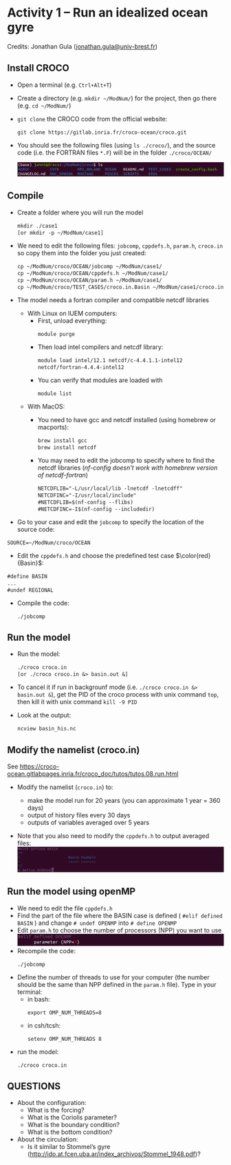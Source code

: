# Activity 1 – Run an idealized ocean gyre 
Credits: Jonathan Gula (jonathan.gula@univ-brest.fr)

## Install CROCO
  * Open a terminal (e.g. ```Ctrl+Alt+T```)
  * Create a directory (e.g. ```mkdir ~/ModNum/```) for the project, then go there (e.g. ```cd ~/ModNum/```)
  * ```git clone``` the CROCO code from the official website:
    ```
    git clone https://gitlab.inria.fr/croco-ocean/croco.git
    ```

  * You should see the following files (using ```ls ./croco/```), and the source code (i.e. the FORTRAN files ```*.F```) will be in the folder ```./croco/OCEAN/```

    ![Alt text](https://github.com/quentinjamet/Tuto/blob/main/Figure/CROCO_content.png "a title")

## Compile
  
  * Create a folder where you will run the model
    ```
    mkdir ./case1
    [or mkdir -p ~/ModNum/case1]
    ```

  * We need to edit the following files: ```jobcomp```, ```cppdefs.h```, ```param.h```, ```croco.in``` so copy them into the folder you just created:
    ```
    cp ~/ModNum/croco/OCEAN/jobcomp ~/ModNum/case1/
    cp ~/ModNum/croco/OCEAN/cppdefs.h ~/ModNum/case1/
    cp ~/ModNum/croco/OCEAN/param.h ~/ModNum/case1/
    cp ~/ModNum/croco/TEST_CASES/croco.in.Basin ~/ModNum/case1/croco.in
    ```

 * The model needs a fortran compiler and compatible netcdf libraries
    * With Linux on IUEM computers:
        * First, unload everything:
          ```
          module purge
          ```
        * Then load intel compilers and netcdf library:
          ```
          module load intel/12.1 netcdf/c-4.4.1.1-intel12 netcdf/fortran-4.4.4-intel12
          ```
        * You can verify that modules are loaded with
          ```
          module list
          ```
    * With MacOS:
        * You need to have gcc and netcdf installed (using homebrew or macports):
          ```
          brew install gcc
          brew install netcdf
          ```
        * You may need to edit the jobcomp to specify where to find the netcdf libraries (*nf-config doesn’t work with homebrew version of netcdf-fortran*)
          
          ```
          NETCDFLIB="-L/usr/local/lib -lnetcdf -lnetcdff"
          NETCDFINC="-I/usr/local/include"
          #NETCDFLIB=$(nf-config --flibs)
          #NETCDFINC=-I$(nf-config --includedir)
          ```
 * Go to your case and edit the ```jobcomp``` to specify the location of the source code:
```
SOURCE=~/ModNum/croco/OCEAN
```

 * Edit the ```cppdefs.h``` and choose the predefined test case $\color{red}{Basin}$:
```
#define BASIN
...
#undef REGIONAL
```
 * Compile the code:
   ```
   ./jobcomp
   ```

## Run the model
 * Run the model:
   ```
   ./croco croco.in
   [or ./croco croco.in &> basin.out &]
   ```
* To cancel it if run in backgrounf mode (i.e. ```./croco croco.in &> basin.out &```), get the PID of the croco process with unix command ```top```, then kill it with unix command ```kill -9 PID```
   
 * Look at the output:
   ```
   ncview basin_his.nc
   ```

## Modify the namelist (croco.in)
See https://croco-ocean.gitlabpages.inria.fr/croco_doc/tutos/tutos.08.run.html
 * Modify the namelist (```croco.in```) to:
    * make the model run for 20 years (you can approximate 1 year = 360 days)
    * output of history files every 30 days
    * outputs of variables averaged over 5 years
      
 * Note that you also need to modify the ```cppdefs.h``` to output averaged files:
   ![Alt text](https://github.com/quentinjamet/Tuto/blob/main/Figure/Basin_averages.png "a title")

## Run the model using openMP
 * We need to edit the file ```cppdefs.h```
 * Find the part of the file where the BASIN case is defined ( ```#elif defined BASIN``` )
   and change ```# undef OPENMP``` into ```# define OPENMP```
 * Edit ```param.h``` to choose the number of processors (NPP) you want to use
   ![Alt text](https://github.com/quentinjamet/Tuto/blob/main/Figure/openmp.png "a title")
 * Recompile the code:
   ```
   ./jobcomp
   ```
 * Define the number of threads to use for your computer (the number should be the same than NPP
defined in the ```param.h``` file). Type in your terminal:
   * in bash:
     ```
     export OMP_NUM_THREADS=8
     ```
    * in csh/tcsh:
      ```
      setenv OMP_NUM_THREADS 8
      ```
 * run the model:
   ```
   ./croco croco.in
   ```

## QUESTIONS
 * About the configuration: 
   * What is the forcing?
   * What is the Coriolis parameter?
   * What is the boundary condition?
   * What is the bottom condition?
 * About the circulation:
    * Is it similar to Stommel’s gyre (http://ido.at.fcen.uba.ar/index_archivos/Stommel_1948.pdf)?
